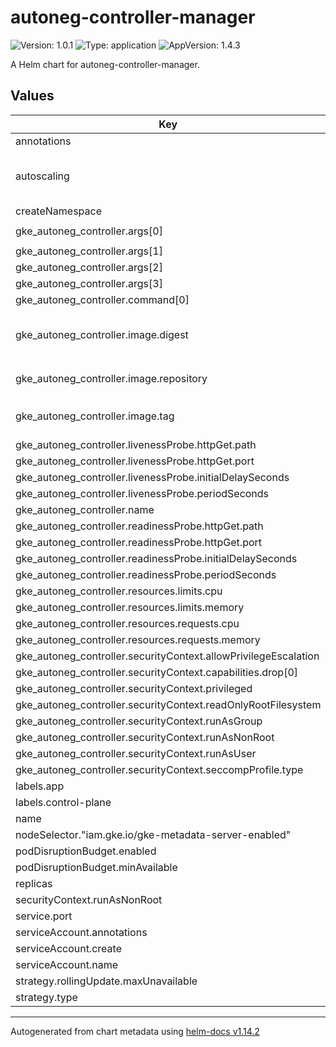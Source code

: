 # autoneg-controller-manager

![Version: 1.0.1](https://img.shields.io/badge/Version-1.0.1-informational?style=flat-square) ![Type: application](https://img.shields.io/badge/Type-application-informational?style=flat-square) ![AppVersion: 1.4.3](https://img.shields.io/badge/AppVersion-1.4.3-informational?style=flat-square)

A Helm chart for autoneg-controller-manager.

## Values

| Key | Type | Default | Description |
|-----|------|---------|-------------|
| annotations | object | `{}` |  |
| autoscaling | object | `{}` | Autoscaling ranges, set minReplicas and maxReplicas if required |
| createNamespace | bool | `true` |  |
| gke_autoneg_controller.args[0] | string | `"--health-probe-bind-address=:8081"` |  |
| gke_autoneg_controller.args[1] | string | `"--metrics-bind-address=:8443"` |  |
| gke_autoneg_controller.args[2] | string | `"--leader-elect"` |  |
| gke_autoneg_controller.args[3] | string | `"--zap-encoder=json"` |  |
| gke_autoneg_controller.command[0] | string | `"/manager"` |  |
| gke_autoneg_controller.image.digest | string | `""` | Controller image digest to use, takes precedence over tag if specified |
| gke_autoneg_controller.image.repository | string | `"ghcr.io/googlecloudplatform/gke-autoneg-controller/gke-autoneg-controller"` | Controller image repository to use |
| gke_autoneg_controller.image.tag | string | `""` | Controller image tag to use, defaults to v{{.Chart.AppVersion}} |
| gke_autoneg_controller.livenessProbe.httpGet.path | string | `"/healthz"` |  |
| gke_autoneg_controller.livenessProbe.httpGet.port | int | `8081` |  |
| gke_autoneg_controller.livenessProbe.initialDelaySeconds | int | `15` |  |
| gke_autoneg_controller.livenessProbe.periodSeconds | int | `20` |  |
| gke_autoneg_controller.name | string | `"manager"` |  |
| gke_autoneg_controller.readinessProbe.httpGet.path | string | `"/readyz"` |  |
| gke_autoneg_controller.readinessProbe.httpGet.port | int | `8081` |  |
| gke_autoneg_controller.readinessProbe.initialDelaySeconds | int | `5` |  |
| gke_autoneg_controller.readinessProbe.periodSeconds | int | `10` |  |
| gke_autoneg_controller.resources.limits.cpu | string | `"100m"` |  |
| gke_autoneg_controller.resources.limits.memory | string | `"30Mi"` |  |
| gke_autoneg_controller.resources.requests.cpu | string | `"100m"` |  |
| gke_autoneg_controller.resources.requests.memory | string | `"20Mi"` |  |
| gke_autoneg_controller.securityContext.allowPrivilegeEscalation | bool | `false` |  |
| gke_autoneg_controller.securityContext.capabilities.drop[0] | string | `"ALL"` |  |
| gke_autoneg_controller.securityContext.privileged | bool | `false` |  |
| gke_autoneg_controller.securityContext.readOnlyRootFilesystem | bool | `true` |  |
| gke_autoneg_controller.securityContext.runAsGroup | int | `65532` |  |
| gke_autoneg_controller.securityContext.runAsNonRoot | bool | `true` |  |
| gke_autoneg_controller.securityContext.runAsUser | int | `65532` |  |
| gke_autoneg_controller.securityContext.seccompProfile.type | string | `"RuntimeDefault"` |  |
| labels.app | string | `"autoneg"` |  |
| labels.control-plane | string | `"controller-manager"` |  |
| name | string | `"autoneg-controller-manager"` |  |
| nodeSelector."iam.gke.io/gke-metadata-server-enabled" | string | `"true"` |  |
| podDisruptionBudget.enabled | bool | `true` |  |
| podDisruptionBudget.minAvailable | int | `1` |  |
| replicas | int | `1` |  |
| securityContext.runAsNonRoot | bool | `true` |  |
| service.port | int | `8443` |  |
| serviceAccount.annotations | object | `{}` |  |
| serviceAccount.create | bool | `true` |  |
| serviceAccount.name | string | `"autoneg-controller-manager"` |  |
| strategy.rollingUpdate.maxUnavailable | int | `1` |  |
| strategy.type | string | `"RollingUpdate"` |  |

----------------------------------------------
Autogenerated from chart metadata using [helm-docs v1.14.2](https://github.com/norwoodj/helm-docs/releases/v1.14.2)
